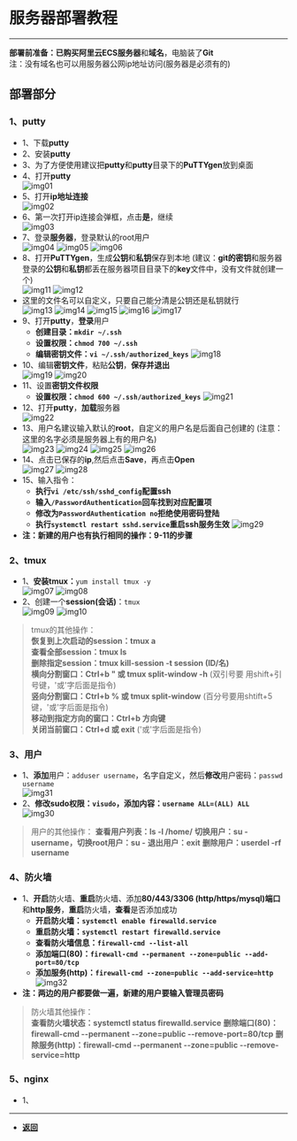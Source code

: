 # 服务器部署教程

---

**部署前准备：**已购买**阿里云ECS服务器**和**域名**，电脑装了**Git**  
注：没有域名也可以用服务器公网ip地址访问(服务器是必须有的)

## 部署部分

### 1、putty

- 1、下载**putty**
- 2、安装**putty**
- 3、为了方便使用建议把**putty**和**putty**目录下的**PuTTYgen**放到桌面
- 4、打开**putty**  
![img01](img/bs/微信截图_20210412232234.png)
- 5、打开**ip地址连接**  
![img02](img/bs/微信截图_20210412232750.png)
- 6、第一次打开ip连接会弹框，点击**是**，继续  
![img03](img/bs/微信截图_20210412232827.png)
- 7、登录**服务器**，登录默认的root用户  
![img04](img/bs/微信截图_20210412232943.png)
![img05](img/bs/微信截图_20210412233227.png)
![img06](img/bs/微信截图_20210412233415.png)
- 8、打开**PuTTYgen**，生成**公钥**和**私钥**保存到本地 (建议：**git的密钥**和服务器登录的**公钥**和**私钥**都丢在服务器项目目录下的**key**文件中，没有文件就创建一个)  
![img11](img/bs/微信截图_20210413080314.png)
![img12](img/bs/微信截图_20210413080608.png)
- 这里的文件名可以自定义，只要自己能分清是公钥还是私钥就行  
![img13](img/bs/微信截图_20210413080820.png)
![img14](img/bs/微信截图_20210413080942.png)
![img15](img/bs/微信截图_20210413081029.png)
![img16](img/bs/微信截图_20210413081243.png)
![img17](img/bs/微信截图_20210413081443.png)
- 9、打开**putty**，**登录**用户 
  - **创建目录：`mkdir ~/.ssh`**
  - **设置权限：`chmod 700 ~/.ssh`**
  - **编辑密钥文件：`vi ~/.ssh/authorized_keys`**
![img18](img/bs/微信截图_20210413082109.png)
- 10、编辑**密钥文件**，粘贴**公钥**，**保存并退出**  
![img19](img/bs/微信截图_20210413082447.png)
![img20](img/bs/微信截图_20210413082728.png)
- 11、设置**密钥文件权限**  
  - **设置权限：`chmod 600 ~/.ssh/authorized_keys`** 
![img21](img/bs/微信截图_20210413082926.png)
- 12、打开**putty**，**加载**服务器  
![img22](img/bs/微信截图_20210413083151.png)
- 13、用户名建议输入默认的**root**，自定义的用户名是后面自己创建的 (注意：这里的名字必须是服务器上有的用户名)  
![img23](img/bs/微信截图_20210413083329.png)
![img24](img/bs/微信截图_20210413083607.png)
![img25](img/bs/微信截图_20210413083744.png)
![img26](img/bs/微信截图_20210413084035.png)
- 14、点击已保存的**ip**,然后点击**Save**，再点击**Open**  
![img27](img/bs/微信截图_20210413084217.png)
![img28](img/bs/微信截图_20210413084446.png)
- 15、输入指令：  
  - **执行`vi /etc/ssh/sshd_config`配置ssh**
  - **输入`/PasswordAuthentication`回车找到对应配置项**
  - **修改为`PasswordAuthentication no`拒绝使用密码登陆**
  - **执行`systemctl restart sshd.service`重启ssh服务生效**
![img29](img/bs/微信截图_20210413084724.png)
- **注：新建的用户也有执行相同的操作：9-11的步骤**

### 2、tmux

- 1、**安装tmux：**`yum install tmux -y`  
![img07](img/bs/微信截图_20210412234746.png)
![img08](img/bs/微信截图_20210412235001.png)
- 2、创建一个**session(会话)**：`tmux`  
![img09](img/bs/微信截图_20210412235132.png)
![img10](img/bs/微信截图_20210412235351.png)

> tmux的其他操作：  
**恢复到上次启动的session：tmux a**  
**查看全部session：tmux ls**  
**删除指定session：tmux kill-session -t session (ID/名)**  
**横向分割窗口：Ctrl+b " 或 tmux split-window -h** (双引号要 用shift+引号键，'或'字后面是指令)  
**竖向分割窗口：Ctrl+b % 或 tmux split-window** (百分号要用shtift+5键，'或'字后面是指令)  
**移动到指定方向的窗口：Ctrl+b 方向键**  
**关闭当前窗口：Ctrl+d 或 exit** ('或'字后面是指令)  

### 3、用户

- 1、**添加**用户：`adduser username`，名字自定义，然后**修改**用户密码：`passwd username`  
![img31](img/bs/微信截图_20210413092537.png)
- 2、**修改sudo权限：`visudo`，添加内容：`username ALL=(ALL) ALL`**  
![img30](img/bs/微信截图_20210413092201.png)

> 用户的其他操作：
**查看用户列表：ls -l /home/**
**切换用户：su - username，切换root用户：su -**
**退出用户：exit**
**删除用户：userdel -rf username**

### 4、防火墙
- 1、**开启**防火墙、**重启**防火墙、添加**80/443/3306 (http/https/mysql)端口**和**http服务**，**重启**防火墙，**查看**是否添加成功
  - **开启防火墙：`systemctl enable firewalld.service`**
  - **重启防火墙：`systemctl restart firewalld.service`**
  - **查看防火墙信息：`firewall-cmd --list-all`**
  - **添加端口(80)：`firewall-cmd --permanent --zone=public --add-port=80/tcp`**
  - **添加服务(http)：`firewall-cmd --zone=public --add-service=http`**
![img32](img/bs/微信截图_20210413101717.png)
- **注：两边的用户都要做一遍，新建的用户要输入管理员密码**

> 防火墙其他操作：  
**查看防火墙状态：systemctl status firewalld.service**
**删除端口(80)：firewall-cmd --permanent --zone=public --remove-port=80/tcp**
**删除服务(http)：firewall-cmd --permanent --zone=public --remove-service=http**

### 5、nginx

- 1、


---

- [**返回**](https://code.aliyun.com/kangxianghui/server/tree/master)